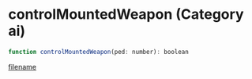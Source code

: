 # controlMountedWeapon (Category ai)

```js
function controlMountedWeapon(ped: number): boolean
```

[filename](controlMountedWeapon_m.md ':include')